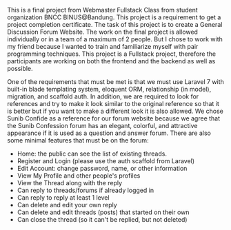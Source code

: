 This is a final project from Webmaster Fullstack Class from student organization BNCC BINUS@Bandung. This project is a requirement to get a project completion certificate. The task of this project is to create a General Discussion Forum Website. The work on the final project is allowed individually or in a team of a maximum of 2 people. But I chose to work with my friend because I wanted to train and familiarize myself with pair programming techniques. This project is a Fullstack project, therefore the participants are working on both the frontend and the backend as well as possible.

One of the requirements that must be met is that we must use Laravel 7 with built-in blade templating system, eloquent ORM, relationship (in model), migration, and scaffold auth. In addition, we are required to look for references and try to make it look similar to the original reference so that it is better but if you want to make a different look it is also allowed. We chose Sunib Confide as a reference for our forum website because we agree that the Sunib Confession forum has an elegant, colorful, and attractive appearance if it is used as a question and answer forum.
There are also some minimal features that must be on the forum:
- Home: the public can see the list of existing threads.
- Register and Login (please use the auth scaffold from Laravel)
- Edit Account: change password, name, or other information
- View My Profile and other people's profiles
- View the Thread along with the reply
- Can reply to threads/forums if already logged in
- Can reply to reply at least 1 level
- Can delete and edit your own reply
- Can delete and edit threads (posts) that started on their own
- Can close the thread (so it can't be replied, but not deleted)

